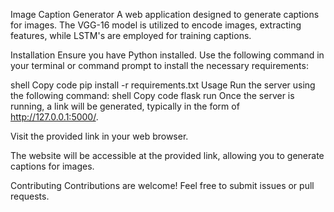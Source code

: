 Image Caption Generator
A web application designed to generate captions for images. The VGG-16 model is utilized to encode images, extracting features, while LSTM's are employed for training captions.

Installation
Ensure you have Python installed. Use the following command in your terminal or command prompt to install the necessary requirements:

shell
Copy code
pip install -r requirements.txt
Usage
Run the server using the following command:
shell
Copy code
flask run
Once the server is running, a link will be generated, typically in the form of http://127.0.0.1:5000/.

Visit the provided link in your web browser.

The website will be accessible at the provided link, allowing you to generate captions for images.

Contributing
Contributions are welcome! Feel free to submit issues or pull requests.